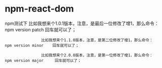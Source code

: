 # npm-react-dom
npm测试下
比如我想来个1.0.1版本，注意，是最后一位修改了增1，那么命令：npm version patch    回车就可以了；

                    比如我想来个1.1.0版本，注意，是第二位修改了增1，那么命令：    npm version minor    回车就可以了；

                    比如我想来个2.0.0版本，注意，是第一位修改了增1，那么命令：    npm version major     回车就可以了；